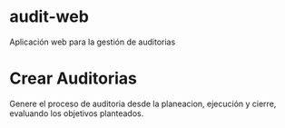 # audit-web
Aplicación web para la gestión de auditorias

# Crear Auditorias
Genere el proceso de auditoria desde la planeacion, ejecución y cierre, evaluando los objetivos planteados.
